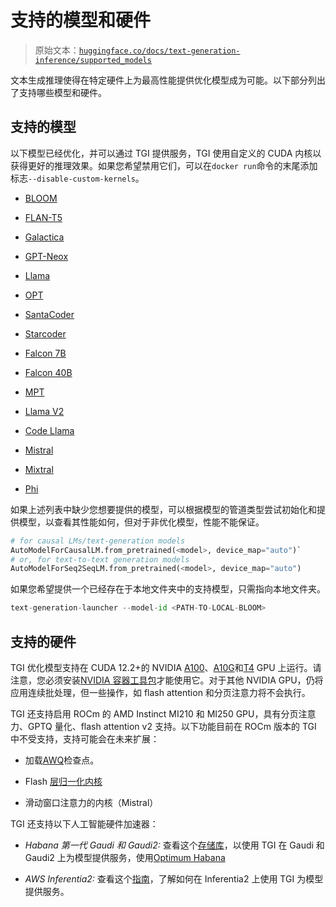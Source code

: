 # 支持的模型和硬件

> 原始文本：[`huggingface.co/docs/text-generation-inference/supported_models`](https://huggingface.co/docs/text-generation-inference/supported_models)

文本生成推理使得在特定硬件上为最高性能提供优化模型成为可能。以下部分列出了支持哪些模型和硬件。

## 支持的模型

以下模型已经优化，并可以通过 TGI 提供服务，TGI 使用自定义的 CUDA 内核以获得更好的推理效果。如果您希望禁用它们，可以在`docker run`命令的末尾添加标志`--disable-custom-kernels`。

+   [BLOOM](https://huggingface.co/bigscience/bloom)

+   [FLAN-T5](https://huggingface.co/google/flan-t5-xxl)

+   [Galactica](https://huggingface.co/facebook/galactica-120b)

+   [GPT-Neox](https://huggingface.co/EleutherAI/gpt-neox-20b)

+   [Llama](https://github.com/facebookresearch/llama)

+   [OPT](https://huggingface.co/facebook/opt-66b)

+   [SantaCoder](https://huggingface.co/bigcode/santacoder)

+   [Starcoder](https://huggingface.co/bigcode/starcoder)

+   [Falcon 7B](https://huggingface.co/tiiuae/falcon-7b)

+   [Falcon 40B](https://huggingface.co/tiiuae/falcon-40b)

+   [MPT](https://huggingface.co/mosaicml/mpt-30b)

+   [Llama V2](https://huggingface.co/meta-llama)

+   [Code Llama](https://huggingface.co/codellama)

+   [Mistral](https://huggingface.co/mistralai/Mistral-7B-Instruct-v0.2)

+   [Mixtral](https://huggingface.co/mistralai/Mixtral-8x7B-Instruct-v0.1)

+   [Phi](https://huggingface.co/microsoft/phi-2)

如果上述列表中缺少您想要提供的模型，可以根据模型的管道类型尝试初始化和提供模型，以查看其性能如何，但对于非优化模型，性能不能保证。

```py
# for causal LMs/text-generation models
AutoModelForCausalLM.from_pretrained(<model>, device_map="auto")`
# or, for text-to-text generation models
AutoModelForSeq2SeqLM.from_pretrained(<model>, device_map="auto")
```

如果您希望提供一个已经存在于本地文件夹中的支持模型，只需指向本地文件夹。

```py
text-generation-launcher --model-id <PATH-TO-LOCAL-BLOOM>
```

## 支持的硬件

TGI 优化模型支持在 CUDA 12.2+的 NVIDIA [A100](https://www.nvidia.com/en-us/data-center/a100/)、[A10G](https://www.nvidia.com/en-us/data-center/products/a10-gpu/)和[T4](https://www.nvidia.com/en-us/data-center/tesla-t4/) GPU 上运行。请注意，您必须安装[NVIDIA 容器工具包](https://docs.nvidia.com/datacenter/cloud-native/container-toolkit/install-guide.html)才能使用它。对于其他 NVIDIA GPU，仍将应用连续批处理，但一些操作，如 flash attention 和分页注意力将不会执行。

TGI 还支持启用 ROCm 的 AMD Instinct MI210 和 MI250 GPU，具有分页注意力、GPTQ 量化、flash attention v2 支持。以下功能目前在 ROCm 版本的 TGI 中不受支持，支持可能会在未来扩展：

+   加载[AWQ](https://huggingface.co/docs/transformers/quantization#awq)检查点。

+   Flash [层归一化内核](https://github.com/Dao-AILab/flash-attention/tree/main/csrc/layer_norm)

+   滑动窗口注意力的内核（Mistral）

TGI 还支持以下人工智能硬件加速器：

+   *Habana 第一代 Gaudi 和 Gaudi2:* 查看这个[存储库](https://github.com/huggingface/tgi-gaudi)，以使用 TGI 在 Gaudi 和 Gaudi2 上为模型提供服务，使用[Optimum Habana](https://huggingface.co/docs/optimum/habana/index)

+   *AWS Inferentia2:* 查看这个[指南](https://github.com/huggingface/optimum-neuron/tree/main/text-generation-inference)，了解如何在 Inferentia2 上使用 TGI 为模型提供服务。
